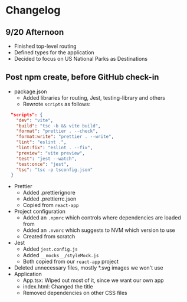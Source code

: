 # Changelog

## 9/20 Afternoon

- Finished top-level routing
- Defined types for the application
- Decided to focus on US National Parks as Destinations

## Post npm create, before GitHub check-in

- package.json
  - Added libraries for routing, Jest, testing-library and others
  - Rewrote `scripts` as follows:

```json
  "scripts": {
    "dev": "vite",
    "build": "tsc -b && vite build",
    "format": "prettier . --check",
    "format:write": "prettier . --write",
    "lint": "eslint .",
    "lint:fix": "eslint . --fix",
    "preview": "vite preview",
    "test": "jest --watch",
    "test:once": "jest",
    "tsc": "tsc -p tsconfig.json"
  }
```

- Prettier
  - Added .prettierignore
  - Added .prettierrc.json
  - Copied from `react-app`
- Project configuration
  - Added an `.npmrc` which controls where dependencies are loaded from
  - Added an `.nvmrc` which suggests to NVM which version to use
  - Created from scratch
- Jest
  - Added `jest.config.js`
  - Added `__mocks__/styleMock.js`
  - Both copied from our `react-app` project
- Deleted unnecessary files, mostly \*.svg images we won't use
- Application
  - App.tsx: Wiped out most of it, since we want our own app
  - index.html: Changed the title
  - Removed dependencies on other CSS files

